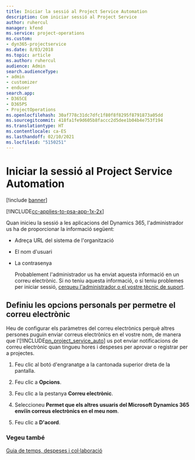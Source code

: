 ```yaml
---
title: Iniciar la sessió al Project Service Automation
description: Com iniciar sessió al Project Service
author: ruhercul
manager: kfend
ms.service: project-operations
ms.custom:
- dyn365-projectservice
ms.date: 8/03/2018
ms.topic: article
ms.author: ruhercul
audience: Admin
search.audienceType:
- admin
- customizer
- enduser
search.app:
- D365CE
- D365PS
- ProjectOperations
ms.openlocfilehash: 30af778c31dc7dfc1f80f8f8295f8791873a05dd
ms.sourcegitcommit: 418fa1fe9d605b8faccc2d5dee1b04b4e753f194
ms.translationtype: HT
ms.contentlocale: ca-ES
ms.lasthandoff: 02/10/2021
ms.locfileid: "5150251"
---
```

# <a name="sign-in-to-project-service-automation"></a>Iniciar la sessió al Project Service Automation

[!include [banner](../includes/psa-now-project-operations.md)]

[!INCLUDE[cc-applies-to-psa-app-1x-2x](../includes/cc-applies-to-psa-app-1x-2x.md)]

Quan inicieu la sessió a les aplicacions del Dynamics 365, l'administrador us ha de proporcionar la informació següent:  
  
- Adreça URL del sistema de l'organització  
  
- El nom d'usuari  
  
- La contrasenya  
  
  Probablement l'administrador us ha enviat aquesta informació en un correu electrònic. Si no teniu aquesta informació, o si teniu problemes per iniciar sessió, [cerqueu l'administrador o el vostre tècnic de suport](https://docs.microsoft.com/dynamics365/customerengagement/on-premises/basics/find-administrator-support).  
  
## <a name="set-your-personal-options-to-allow-email"></a>Definiu les opcions personals per permetre el correu electrònic  
 Heu de configurar els paràmetres del correu electrònics perquè altres persones puguin enviar correus electrònics en el vostre nom, de manera que l'[!INCLUDE[pn_project_service_auto](../includes/pn-project-service-auto.md)] us pot enviar notificacions de correu electrònic quan tingueu hores i despeses per aprovar o registrar per a projectes.  
  
1.  Feu clic al botó d'engranatge a la cantonada superior dreta de la pantalla.  
  
2.  Feu clic a **Opcions**.  
  
3.  Feu clic a la pestanya **Correu electrònic**.  
  
4.  Seleccioneu **Permet que els altres usuaris del Microsoft Dynamics 365 enviïn correus electrònics en el meu nom**.  
  
5.  Feu clic a **D'acord**.  
  
### <a name="see-also"></a>Vegeu també  
 [Guia de temps, despeses i col·laboració](../psa/time-expense-collaboration-guide.md)
